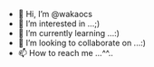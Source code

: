 - 👋 Hi, I’m @wakaocs
- 👀 I’m interested in ...;)
- 🌱 I’m currently learning ...:)
- 💞️ I’m looking to collaborate on ...:)
- 📫 How to reach me ...^^..

<!---
wakaocs/wakaocs is a ✨ special ✨ repository because its `README.md` (this file) appears on your GitHub profile.
You can click the Preview link to take a look at your changes.
--->
